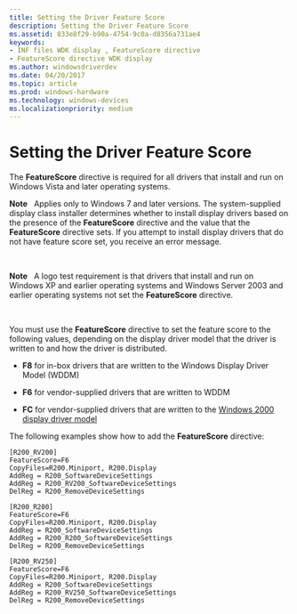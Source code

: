 ```yaml
---
title: Setting the Driver Feature Score
description: Setting the Driver Feature Score
ms.assetid: 833e8f29-b90a-4754-9c0a-d8356a731ae4
keywords:
- INF files WDK display , FeatureScore directive
- FeatureScore directive WDK display
ms.author: windowsdriverdev
ms.date: 04/20/2017
ms.topic: article
ms.prod: windows-hardware
ms.technology: windows-devices
ms.localizationpriority: medium
---
```


# Setting the Driver Feature Score


The **FeatureScore** directive is required for all drivers that install and run on Windows Vista and later operating systems.

**Note**   Applies only to Windows 7 and later versions.
The system-supplied display class installer determines whether to install display drivers based on the presence of the **FeatureScore** directive and the value that the **FeatureScore** directive sets. If you attempt to install display drivers that do not have feature score set, you receive an error message.

 

**Note**   A logo test requirement is that drivers that install and run on Windows XP and earlier operating systems and Windows Server 2003 and earlier operating systems not set the **FeatureScore** directive.

 

You must use the **FeatureScore** directive to set the feature score to the following values, depending on the display driver model that the driver is written to and how the driver is distributed.

-   **F8** for in-box drivers that are written to the Windows Display Driver Model (WDDM)

-   **F6** for vendor-supplied drivers that are written to WDDM

-   **FC** for vendor-supplied drivers that are written to the [Windows 2000 display driver model](windows-2000-display-driver-model-design-guide.md)

The following examples show how to add the **FeatureScore** directive:

```
[R200_RV200]
FeatureScore=F6
CopyFiles=R200.Miniport, R200.Display
AddReg = R200_SoftwareDeviceSettings
AddReg = R200_RV200_SoftwareDeviceSettings
DelReg = R200_RemoveDeviceSettings

[R200_R200]
FeatureScore=F6
CopyFiles=R200.Miniport, R200.Display
AddReg = R200_SoftwareDeviceSettings
AddReg = R200_R200_SoftwareDeviceSettings
DelReg = R200_RemoveDeviceSettings

[R200_RV250]
FeatureScore=F6
CopyFiles=R200.Miniport, R200.Display
AddReg = R200_SoftwareDeviceSettings
AddReg = R200_RV250_SoftwareDeviceSettings
DelReg = R200_RemoveDeviceSettings
```

 

 





